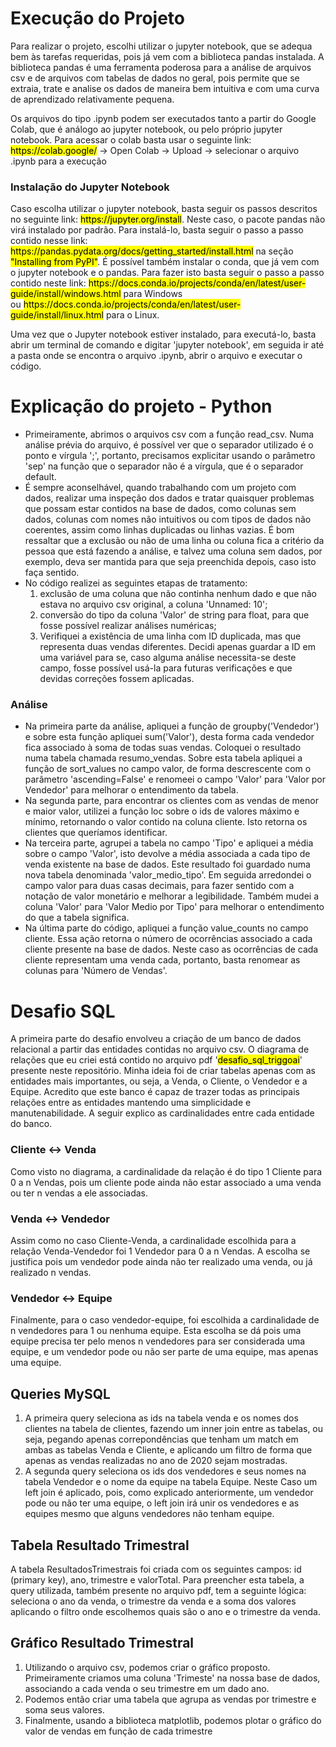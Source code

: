 # Execução do Projeto

<p>Para realizar o projeto, escolhi utilizar o jupyter notebook, que se adequa bem às tarefas requeridas, pois já vem com a biblioteca
pandas instalada. A biblioteca pandas é uma ferramenta poderosa para a análise de arquivos csv e de arquivos com tabelas de dados no geral, pois permite que se extraia, trate e analise os dados de maneira bem intuitiva e com uma curva de aprendizado relativamente pequena.</p>
<p>Os arquivos do tipo .ipynb podem ser executados tanto a partir do Google Colab, que é análogo ao jupyter notebook, ou pelo próprio
jupyter notebook. Para acessar o colab basta usar o seguinte link: <mark>https://colab.google/</mark> -> Open Colab -> Upload -> selecionar o arquivo .ipynb para a execução</p>

### Instalação do Jupyter Notebook
<p>Caso escolha utilizar o jupyter notebook, basta seguir os passos descritos no seguinte link: <mark>https://jupyter.org/install</mark>. Neste caso, o pacote pandas não virá instalado por padrão. Para instalá-lo, basta seguir o passo a passo contido nesse link: <mark>https://pandas.pydata.org/docs/getting_started/install.html</mark> na seção <mark>"Installing from PyPI"</mark>. É possível também instalar o conda, que já vem com o jupyter notebook e o pandas. Para fazer isto basta seguir o passo a passo contido neste link: <mark>https://docs.conda.io/projects/conda/en/latest/user-guide/install/windows.html</mark> para Windows<br> ou <mark>https://docs.conda.io/projects/conda/en/latest/user-guide/install/linux.html</mark> para o Linux.</p>
<p>Uma vez que o Jupyter notebook estiver instalado, para executá-lo, basta abrir um terminal de comando e digitar 'jupyter notebook', em seguida ir até a pasta onde se encontra o arquivo .ipynb, abrir o arquivo e executar o código.</p>

# Explicação do projeto - Python

+ Primeiramente, abrimos o arquivos csv com a função read_csv. Numa análise prévia do arquivo, é possível ver que o separador utilizado é o ponto e vírgula ';', portanto, precisamos explicitar usando o parâmetro 'sep' na função que o separador não é a vírgula, que é o separador default.
+ É sempre aconselhável, quando trabalhando com um projeto com dados, realizar uma inspeção dos dados e tratar quaisquer problemas que possam estar contidos na base de dados, como colunas sem dados, colunas com nomes não intuitivos ou com tipos de dados não coerentes, assim como linhas duplicadas ou linhas vazias. É bom ressaltar que a exclusão ou não de uma linha ou coluna fica a critério da pessoa que está fazendo a análise, e talvez uma coluna sem dados, por exemplo, deva ser mantida para que seja preenchida depois, caso isto faça sentido.
+ No código realizei as seguintes etapas de tratamento:
  1. exclusão de uma coluna que não continha nenhum dado e que não estava no arquivo csv original, a coluna 'Unnamed: 10';
  2. conversão do tipo da coluna 'Valor' de string para float, para que fosse possível realizar análises numéricas;
  3. Verifiquei a existência de uma linha com ID duplicada, mas que representa duas vendas diferentes. Decidi apenas guardar a ID em uma variável para se, caso alguma análise necessita-se deste campo, fosse possível usá-la para futuras verificações e que devidas correções fossem aplicadas.

### Análise
+ Na primeira parte da análise, apliquei a função de groupby('Vendedor') e sobre esta função apliquei sum('Valor'), desta forma cada vendedor fica associado à soma de todas suas vendas. Coloquei o resultado numa tabela chamada resumo_vendas. Sobre esta tabela apliquei a função de sort_values no campo valor, de forma descrescente com o parâmetro 'ascending=False' e renomeei o campo 'Valor' para 'Valor por Vendedor' para melhorar o entendimento da tabela.
+ Na segunda parte, para encontrar os clientes com as vendas de menor e maior valor, utilizei a função loc sobre o ids de valores máximo e mínimo, retornando o valor contido na coluna cliente. Isto retorna os clientes que queríamos identificar.
+ Na terceira parte, agrupei a tabela no campo 'Tipo' e apliquei a média sobre o campo 'Valor', isto devolve a média associada a cada tipo de venda existente na base de dados. Este resultado foi guardado numa nova tabela denominada 'valor_medio_tipo'. Em seguida arredondei o campo valor para duas casas decimais, para fazer sentido com a notação de valor monetário e melhorar a legibilidade. Também mudei a coluna 'Valor' para 'Valor Medio por Tipo' para melhorar o entendimento do que a tabela significa.
+ Na última parte do código, apliquei a função value_counts no campo cliente. Essa ação retorna o número de ocorrências associado a cada cliente presente na base de dados. Neste caso as ocorrências de cada cliente representam uma venda cada, portanto, basta renomear as colunas para 'Número de Vendas'.


# Desafio SQL
<p>A primeira parte do desafio envolveu a criação de um banco de dados relacional a partir das entidades contidas no arquivo csv. O diagrama de relações que eu criei está contido no arquivo pdf '<mark>desafio_sql_triggoai</mark>' presente neste repositório. Minha ideia foi de criar tabelas apenas com as entidades mais importantes, ou seja, a Venda, o Cliente, o Vendedor e a Equipe. Acredito que este banco é capaz de trazer todas as principais relações entre as entidades mantendo uma simplicidade e manutenabilidade. A seguir explico as cardinalidades entre cada entidade do banco.</p>

### Cliente <-> Venda
<p>Como visto no diagrama, a cardinalidade da relação é do tipo 1 Cliente para 0 a n Vendas, pois um cliente pode ainda não estar associado a uma venda ou ter n vendas a ele associadas.</p>

### Venda <-> Vendedor
<p>Assim como no caso Cliente-Venda, a cardinalidade escolhida para a relação Venda-Vendedor foi 1 Vendedor para 0 a n Vendas. A escolha se justifica pois um vendedor pode ainda não ter realizado uma venda, ou já realizado n vendas.</p>

### Vendedor <-> Equipe
<p>Finalmente, para o caso vendedor-equipe, foi escolhida a cardinalidade de n vendedores para 1 ou nenhuma equipe. Esta escolha se dá pois uma equipe precisa ter pelo menos n vendedores para ser considerada uma equipe, e um vendedor pode ou não ser parte de uma equipe, mas apenas uma equipe.</p>

## Queries MySQL
1. A primeira query seleciona as ids na tabela venda e os nomes dos clientes na tabela de clientes, fazendo um inner join entre as tabelas, ou seja, pegando apenas correpondências que tenham um match em ambas as tabelas Venda e Cliente, e aplicando um filtro de forma que apenas as vendas realizadas no ano de 2020 sejam mostradas.
2. A segunda query seleciona os ids dos vendedores e seus nomes na tabela Vendedor e o nome da equipe na tabela Equipe. Neste Caso um left join é aplicado, pois, como explicado anteriormente, um vendedor pode ou não ter uma equipe, o left join irá unir os vendedores e as equipes mesmo que alguns vendedores não tenham equipe.

## Tabela Resultado Trimestral
<p>A tabela ResultadosTrimestrais foi criada com os seguintes campos: id (primary key), ano, trimestre e valorTotal. Para preencher esta tabela, a query utilizada, também presente no arquivo pdf, tem a seguinte lógica: seleciona o ano da venda, o trimestre da venda e a soma dos valores aplicando o filtro onde escolhemos quais são o ano e o trimestre da venda.</p>

## Gráfico Resultado Trimestral
1. Utilizando o arquivo csv, podemos criar o gráfico proposto. Primeiramente criamos uma coluna 'Trimeste' na nossa base de dados, associando a cada venda o seu trimestre em um dado ano.
2. Podemos então criar uma tabela que agrupa as vendas por trimestre e soma seus valores.
3. Finalmente, usando a biblioteca matplotlib, podemos plotar o gráfico do valor de vendas em função de cada trimestre